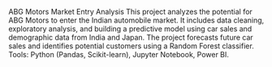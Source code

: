 ABG Motors Market Entry Analysis
This project analyzes the potential for ABG Motors to enter the Indian automobile market. It includes data cleaning, exploratory analysis, and building a predictive model using car sales and demographic data from India and Japan. The project forecasts future car sales and identifies potential customers using a Random Forest classifier.
Tools: Python (Pandas, Scikit-learn), Jupyter Notebook, Power BI.

